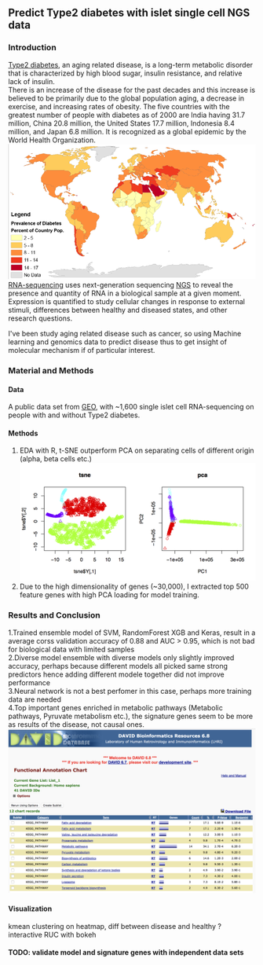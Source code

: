 ## Predict Type2 diabetes with islet single cell NGS data

### Introduction
[Type2 diabetes](https://en.wikipedia.org/wiki/Diabetes_mellitus_type_2), an aging related disease, is a long-term metabolic disorder that is characterized by high blood sugar, insulin resistance, and relative lack of insulin.  
There is an increase of the disease for the past decades and this increase is believed to be primarily due to the global population aging, a decrease in exercise, and increasing rates of obesity. The five countries with the greatest number of people with diabetes as of 2000 are India having 31.7 million, China 20.8 million, the United States 17.7 million, Indonesia 8.4 million, and Japan 6.8 million. It is recognized as a global epidemic by the World Health Organization.  
![img](img/global_t2d.png)
[RNA-sequencing](https://en.wikipedia.org/wiki/RNA-Seq) uses next-generation sequencing [NGS](https://en.wikipedia.org/wiki/Massive_parallel_sequencing) to reveal the presence and quantity of RNA in a biological sample at a given moment. Expression is quantified to study cellular changes in response to external stimuli, differences between healthy and diseased states, and other research questions.  

I've been study aging related disease such as cancer, so using Machine learning and genomics data to predict disease thus to get insight of molecular mechanism if of particular interest. 

  
### Material and Methods
#### Data
A public data set from [GEO](https://www.ncbi.nlm.nih.gov/geo/query/acc.cgi?acc=GSE81608), with ~1,600 single islet cell RNA-sequencing on people with and without Type2 diabetes.
#### Methods  
1. EDA with R, t-SNE outperform PCA on separating cells of different origin (alpha, beta cells etc.)  
![img](img/tsne-pca-t2d-cellType.png)
2. Due to the high dimensionality of genes (~30,000), I extracted top 500 feature genes with high PCA loading for model training. 

### Results and Conclusion
1.Trained ensemble model of SVM, RandomForest XGB and Keras, result in a average corss validation accuracy of 0.88 and AUC > 0.95, which is not bad for biological data with limited samples  
2.Diverse model ensemble with diverse models only slightly improved accuracy, perhaps because different models all picked same strong predictors hence adding different modele together did not improve performance  
3.Neural network is not a best perfomer in this case, perhaps more training data are needed  
4.Top important genes enriched in metabolic pathways (Metabolic pathways, Pyruvate metabolism etc.), the signature genes seem to be more as results of the disease, not causal ones.  
![img](img/david_pathway.png)

#### Visualization
kmean clustering on heatmap, diff between disease and healthy ?  
interactive RUC with bokeh  
  

#### TODO: validate model and signature genes with independent data sets
